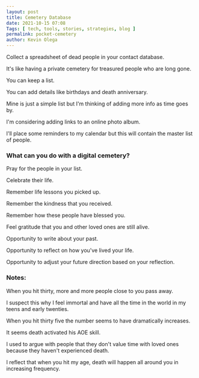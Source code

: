 ```yaml
--- 
layout: post 
title: Cemetery Database
date: 2021-10-15 07:08
Tags: [ tech, tools, stories, strategies, blog ]
permalink: pocket-cemetery 
author: Kevin Olega 
--- 
```

Collect a spreadsheet of dead people in your contact database.

It's like having a private cemetery for treasured people who are long gone.

You can keep a list.

You can add details like birthdays and death anniversary.

Mine is just a simple list but I'm thinking of adding more info as time goes by.

I'm considering adding links to an online photo album.

I'll place some reminders to my calendar but this will contain the master list of people.

### What can you do with a digital cemetery?

Pray for the people in your list.

Celebrate their life.

Remember life lessons you picked up.

Remember the kindness that you received.

Remember how these people have blessed you.

Feel gratitude that you and other loved ones are still alive.

Opportunity to write about your past.

Opportunity to reflect on how you've lived your life.

Opportunity to adjust your future direction based on your reflection.

### Notes:

When you hit thirty, more and more people close to you pass away.

I suspect this why I feel immortal and have all the time in the world in my teens and early twenties.

When you hit thirty five the number seems to have dramatically increases.

It seems death activated his AOE skill.

I used to argue with people that they don't value time with loved ones because they haven't experienced death.

I reflect that when you hit my age, death will happen all around you in increasing frequency.